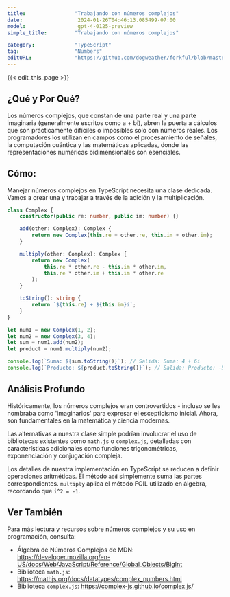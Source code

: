 ```yaml
---
title:                "Trabajando con números complejos"
date:                  2024-01-26T04:46:13.085499-07:00
model:                 gpt-4-0125-preview
simple_title:         "Trabajando con números complejos"

category:             "TypeScript"
tag:                  "Numbers"
editURL:              "https://github.com/dogweather/forkful/blob/master/content/es/typescript/working-with-complex-numbers.md"
---
```


{{< edit_this_page >}}

## ¿Qué y Por Qué?
Los números complejos, que constan de una parte real y una parte imaginaria (generalmente escritos como a + bi), abren la puerta a cálculos que son prácticamente difíciles o imposibles solo con números reales. Los programadores los utilizan en campos como el procesamiento de señales, la computación cuántica y las matemáticas aplicadas, donde las representaciones numéricas bidimensionales son esenciales.

## Cómo:
Manejar números complejos en TypeScript necesita una clase dedicada. Vamos a crear una y trabajar a través de la adición y la multiplicación.

```TypeScript
class Complex {
    constructor(public re: number, public im: number) {}

    add(other: Complex): Complex {
        return new Complex(this.re + other.re, this.im + other.im);
    }

    multiply(other: Complex): Complex {
        return new Complex(
            this.re * other.re - this.im * other.im,
            this.re * other.im + this.im * other.re
        );
    }

    toString(): string {
        return `${this.re} + ${this.im}i`;
    }
}

let num1 = new Complex(1, 2);
let num2 = new Complex(3, 4);
let sum = num1.add(num2);
let product = num1.multiply(num2);

console.log(`Suma: ${sum.toString()}`); // Salida: Suma: 4 + 6i
console.log(`Producto: ${product.toString()}`); // Salida: Producto: -5 + 10i
```

## Análisis Profundo
Históricamente, los números complejos eran controvertidos - incluso se les nombraba como 'imaginarios' para expresar el escepticismo inicial. Ahora, son fundamentales en la matemática y ciencia modernas.

Las alternativas a nuestra clase simple podrían involucrar el uso de bibliotecas existentes como `math.js` o `complex.js`, detalladas con características adicionales como funciones trigonométricas, exponenciación y conjugación compleja.

Los detalles de nuestra implementación en TypeScript se reducen a definir operaciones aritméticas. El método `add` simplemente suma las partes correspondientes. `multiply` aplica el método FOIL utilizado en álgebra, recordando que `i^2 = -1`.

## Ver También
Para más lectura y recursos sobre números complejos y su uso en programación, consulta:

- Álgebra de Números Complejos de MDN: https://developer.mozilla.org/en-US/docs/Web/JavaScript/Reference/Global_Objects/BigInt
- Biblioteca `math.js`: https://mathjs.org/docs/datatypes/complex_numbers.html
- Biblioteca `complex.js`: https://complex-js.github.io/complex.js/
